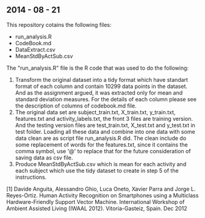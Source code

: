 ## 2014 - 08 - 21 ##

This repository cotains the following files:
- run_analysis.R
- CodeBook.md
- DataExtract.csv
- MeanStdByActSub.csv

The "run_analysis.R" file is the R code that was used to do the following:
1) Transform the original dataset into a tidy format which have standart format of each column and contain 10299 data points in the dataset. And as the assignment argued, it was extracted only for mean and standard deviation measures. For the details of each column please see the description of columns of codebook.md file. 
2) The original data set are subject_train.txt, X_train.txt, y_train.txt, features.txt and activity_labels.txt, the front 3 files are training version. And the testing version files are test_train.txt, X_test.txt and y_test.txt in test folder. Loading all these data and combine into one data with some data clean are as script file run_analysis.R did. The clean include do some replacement of words for the features.txt, since it contains the comma symbol, use '@' to replace that for the future consideration of saving data as csv file.
3) Produce MeanStdByActSub.csv which is mean for each activity and each subject which use the tidy dataset to create in step 5 of the instructions. 



[1] Davide Anguita, Alessandro Ghio, Luca Oneto, Xavier Parra and Jorge L. Reyes-Ortiz. Human Activity Recognition on Smartphones using a Multiclass Hardware-Friendly Support Vector Machine. International Workshop of Ambient Assisted Living (IWAAL 2012). Vitoria-Gasteiz, Spain. Dec 2012
